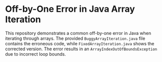 # Off-by-One Error in Java Array Iteration

This repository demonstrates a common off-by-one error in Java when iterating through arrays.  The provided `BuggyArrayIteration.java` file contains the erroneous code, while `FixedArrayIteration.java` shows the corrected version.  The error results in an `ArrayIndexOutOfBoundsException` due to incorrect loop bounds.